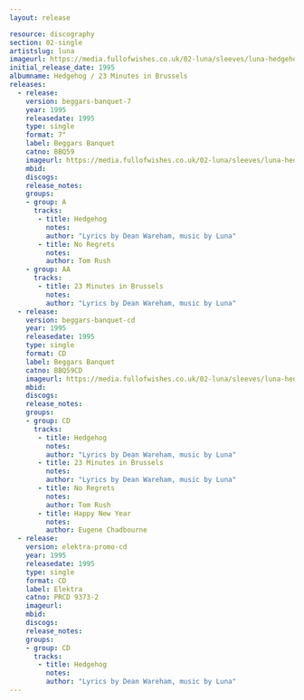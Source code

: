 ```yaml
---
layout: release

resource: discography
section: 02-single
artistslug: luna
imageurl: https://media.fullofwishes.co.uk/02-luna/sleeves/luna-hedgehog-23-minutes.jpg
initial_release_date: 1995
albumname: Hedgehog / 23 Minutes in Brussels
releases:
  - release:
    version: beggars-banquet-7
    year: 1995
    releasedate: 1995
    type: single
    format: 7"
    label: Beggars Banquet
    catno: BBQ59
    imageurl: https://media.fullofwishes.co.uk/02-luna/sleeves/luna-hedgehog-23-minutes.jpg
    mbid:
    discogs:
    release_notes:
    groups:
    - group: A
      tracks:
       - title: Hedgehog
         notes:
         author: "Lyrics by Dean Wareham, music by Luna"
       - title: No Regrets
         notes:
         author: Tom Rush
    - group: AA
      tracks:
       - title: 23 Minutes in Brussels
         notes:
         author: "Lyrics by Dean Wareham, music by Luna"
  - release:
    version: beggars-banquet-cd
    year: 1995
    releasedate: 1995
    type: single
    format: CD
    label: Beggars Banquet
    catno: BBQ59CD
    imageurl: https://media.fullofwishes.co.uk/02-luna/sleeves/luna-hedgehog-23-minutes.jpg
    mbid:
    discogs:
    release_notes:
    groups:
    - group: CD
      tracks:
       - title: Hedgehog
         notes:
         author: "Lyrics by Dean Wareham, music by Luna"
       - title: 23 Minutes in Brussels
         notes:
         author: "Lyrics by Dean Wareham, music by Luna"
       - title: No Regrets
         notes:
         author: Tom Rush
       - title: Happy New Year
         notes:
         author: Eugene Chadbourne
  - release:
    version: elektra-promo-cd
    year: 1995
    releasedate: 1995
    type: single
    format: CD
    label: Elektra
    catno: PRCD 9373-2
    imageurl:
    mbid:
    discogs:
    release_notes:
    groups:
    - group: CD
      tracks:
       - title: Hedgehog
         notes:
         author: "Lyrics by Dean Wareham, music by Luna"
---
```

